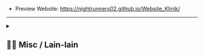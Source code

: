 - Preview Website: https://nightrunners02.github.io/Website_Klinik/
---
<details> 
  <summary>
  <h2> ⛓️‍💥 Misc / Lain-lain</h2> 
  </summary>

<p>
<div align="center">
<h3>
  🌠 Starred:
</h3>
  
[![Stargazers repo roster for @NightRunners02/](https://reporoster.com/stars/NightRunners02/Website_Klinik)](https://github.com/NightRunners02/Website_Klinik/stargazers)

---
<h3>
  🪐 Forked:
</h3>

[![Forkers repo roster for @NightRunners02/](https://reporoster.com/forks/NightRunners02/Website_Klinik)](https://github.com/NightRunners02/Website_Klinik/network/members)

---
<h3>
  💫 Star History:
</h3>

[![Star History Chart](https://api.star-history.com/svg?repos=NightRunners02/Website_Klinik&type=Date)](https://star-history.com/#NightRunners02/Website_Klinik&Date)

</p>
</div>
</details>

